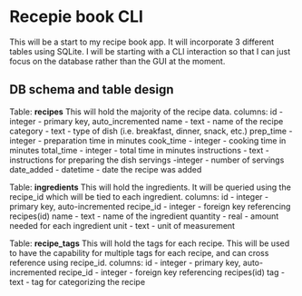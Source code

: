 # Recepie book CLI
 This will be a start to my recipe book app. It will incorporate 3 different tables using SQLite. 
 I will be starting with a CLI interaction so that I can just focus on the database rather than the GUI at the moment.

## DB schema and table design
 Table: __recipes__
    This will hold the majority of the recipe data.
    columns:
        id - integer - primary key, auto_incremented
        name - text - name of the recipe
        category - text - type of dish (i.e. breakfast, dinner, snack, etc.)
        prep_time - integer - preparation time in minutes
        cook_time - integer - cooking time in minutes
        total_time - integer - total time in minutes
        instructions - text - instructions for preparing the dish
        servings -integer - number of servings
        date_added - datetime - date the recipe was added

 Table: __ingredients__
    This will hold the ingredients. It will be queried using the recipe_id which will be tied to each ingredient.
    columns:
        id - integer - primary key, auto-incremented
        recipe_id - integer - foreign key referencing recipes(id)
        name - text - name of the ingredient
        quantity - real - amount needed for each ingredient
        unit - text - unit of measurement
        
 Table: __recipe_tags__
    This will hold the tags for each recipe. This will be used to have the capability for multiple tags for each recipe, and can cross reference using recipe_id.
    columns:
        id - integer - primary key, auto-incremented
        recipe_id - integer - foreign key referencing recipes(id)
        tag - text - tag for categorizing the recipe